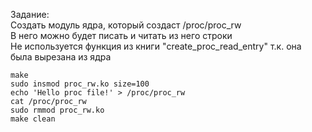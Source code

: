 Задание:  
Создать модуль ядра, который создаст /proc/proc_rw  
В него можно будет писать и читать из него строки  
Не используется функция из книги "create_proc_read_entry" т.к. она была вырезана из ядра  
```
make
sudo insmod proc_rw.ko size=100
echo 'Hello proc file!' > /proc/proc_rw
cat /proc/proc_rw
sudo rmmod proc_rw.ko
make clean
```
